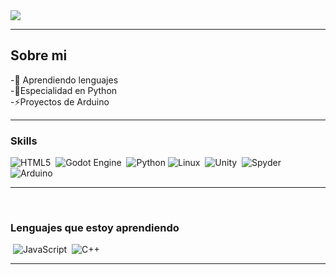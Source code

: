 <img src="https://i.imgur.com/oBEPS1w.jpeg">


---

## Sobre mi

-🐧​ Aprendiendo lenguajes<br>-​​🐍​Especialidad en Python <br>-⚡​Proyectos de Arduino
<hr>

### Skills
![HTML5](https://img.shields.io/badge/html5-%23E34F26.svg?style=for-the-badge&logo=html5&logoColor=white)
 ![Godot Engine](https://img.shields.io/badge/GODOT-%23FFFFFF.svg?style=for-the-badge&logo=godot-engine)  ![Python](https://img.shields.io/badge/python-3670A0?style=for-the-badge&logo=python&logoColor=ffdd54) 	![Linux](https://img.shields.io/badge/Linux-FCC624?style=for-the-badge&logo=linux&logoColor=black)  ![Unity](https://img.shields.io/badge/unity-%23000000.svg?style=for-the-badge&logo=unity&logoColor=white)  ![Spyder](https://img.shields.io/badge/Spyder-838485?style=for-the-badge&logo=spyder%20ide&logoColor=maroon)  ![Arduino](https://img.shields.io/badge/-Arduino-00979D?style=for-the-badge&logo=Arduino&logoColor=white)
 <hr>
 
### Lenguajes que estoy aprendiendo
 ![JavaScript](https://img.shields.io/badge/javascript-%23323330.svg?style=for-the-badge&logo=javascript&logoColor=%23F7DF1E)  ![C++](https://img.shields.io/badge/c++-%2300599C.svg?style=for-the-badge&logo=c%2B%2B&logoColor=white)
<hr>

</a>
</p>
</a>
</p>



